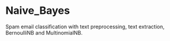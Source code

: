# Naive_Bayes
Spam email classification with text preprocessing, text extraction, BernoulliNB and MultinomialNB.
